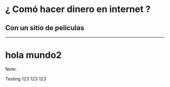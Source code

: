 # ¿ Comó hacer dinero  en internet ?
## Con un sitio de peliculas
---
# hola mundo2
Note:

Testing 123 123 123
